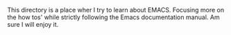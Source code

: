 This directory is a place wher I try to learn about EMACS.
Focusing more on the how tos' while strictly following the Emacs documentation manual.
Am sure I will enjoy it.